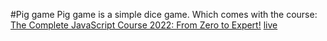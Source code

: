 #Pig game
Pig game is a simple dice game. Which comes with the course: [The Complete JavaScript Course 2022: From Zero to Expert!](https://www.udemy.com/course/the-complete-javascript-course/)
[live](https://bielesz.github.io/pig-game/)
